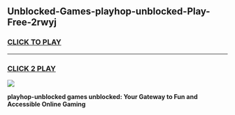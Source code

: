 
## Unblocked-Games-playhop-unblocked-Play-Free-2rwyj
<h3>
<a href="https://premium76.site?title=playhop-unblocked&ref=20M">CLICK TO PLAY</a></h3>
<hr>

<h3>
<a href="https://premium76.site?title=playhop-unblocked&ref=20M">CLICK 2 PLAY</a>
  
</h3>

<a href="https://premium76.site?title=playhop-unblocked&ref=19M"><img src="https://clearcache.store/games.png"></a>


**playhop-unblocked games unblocked: Your Gateway to Fun and Accessible Online Gaming**
